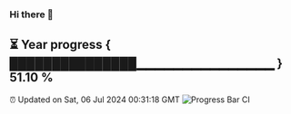 ### Hi there 👋
⏳ Year progress { ███████████████▁▁▁▁▁▁▁▁▁▁▁▁▁▁▁ } 51.10 %
---
⏰ Updated on Sat, 06 Jul 2024 00:31:18 GMT
![Progress Bar CI](https://github.com/Moyi321/Moyi321/workflows/Progress%20Bar%20CI/badge.svg)
